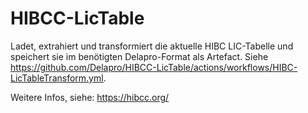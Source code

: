 # HIBCC-LicTable
Ladet, extrahiert und transformiert die aktuelle HIBC LIC-Tabelle und speichert sie im benötigten Delapro-Format als Artefact. Siehe https://github.com/Delapro/HIBCC-LicTable/actions/workflows/HIBC-LicTableTransform.yml.

Weitere Infos, siehe: https://hibcc.org/
